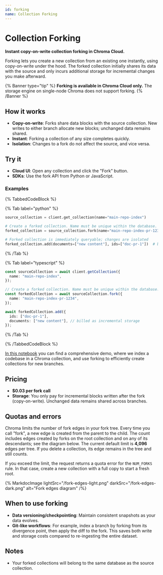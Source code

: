 ```yaml
---
id: forking
name: Collection Forking
---
```


# Collection Forking

**Instant copy-on-write collection forking in Chroma Cloud.**

Forking lets you create a new collection from an existing one instantly, using copy-on-write under the hood. The forked collection initially shares its data with the source and only incurs additional storage for incremental changes you make afterward.

{% Banner type="tip" %}
**Forking is available in Chroma Cloud only.** The storage engine on single-node Chroma does not support forking.
{% /Banner %}

## How it works

- **Copy-on-write**: Forks share data blocks with the source collection. New writes to either branch allocate new blocks; unchanged data remains shared.
- **Instant**: Forking a collection of any size completes quickly.
- **Isolation**: Changes to a fork do not affect the source, and vice versa.

## Try it

- **Cloud UI**: Open any collection and click the "Fork" button.
- **SDKs**: Use the fork API from Python or JavaScript.

### Examples

{% TabbedCodeBlock %}

{% Tab label="python" %}

```python
source_collection = client.get_collection(name="main-repo-index")

# Create a forked collection. Name must be unique within the database.
forked_collection = source_collection.fork(name="main-repo-index-pr-1234")

# Forked collection is immediately queryable; changes are isolated
forked_collection.add(documents=["new content"], ids=["doc-pr-1"])  # billed as incremental storage
```

{% /Tab %}

{% Tab label="typescript" %}

```typescript
const sourceCollection = await client.getCollection({
  name: "main-repo-index",
});

// Create a forked collection. Name must be unique within the database.
const forkedCollection = await sourceCollection.fork({
  name: "main-repo-index-pr-1234",
});

await forkedCollection.add({
  ids: ["doc-pr-1"],
  documents: ["new content"], // billed as incremental storage
});
```

{% /Tab %}

{% /TabbedCodeBlock %}

[In this notebook](https://github.com/chroma-core/chroma/blob/main/examples/advanced/forking.ipynb) you can find a comprehensive demo, where we index a codebase in a Chroma collection, and use forking to efficiently create collections for new branches.

## Pricing

- **$0.03 per fork call**
- **Storage**: You only pay for incremental blocks written after the fork (copy-on-write). Unchanged data remains shared across branches.

## Quotas and errors

Chroma limits the number of fork edges in your fork tree. Every time you call "fork", a new edge is created from the parent to the child. The count includes edges created by forks on the root collection and on any of its descendants; see the diagram below. The current default limit is **4,096** edges per tree. If you delete a collection, its edge remains in the tree and still counts.

If you exceed the limit, the request returns a quota error for the `NUM_FORKS` rule. In that case, create a new collection with a full copy to start a fresh root.

{% MarkdocImage lightSrc="/fork-edges-light.png" darkSrc="/fork-edges-dark.png" alt="Fork edges diagram" /%}

## When to use forking

- **Data versioning/checkpointing**: Maintain consistent snapshots as your data evolves.
- **Git-like workflows**: For example, index a branch by forking from its divergence point, then apply the diff to the fork. This saves both write and storage costs compared to re-ingesting the entire dataset.

## Notes

- Your forked collections will belong to the same database as the source collection.
